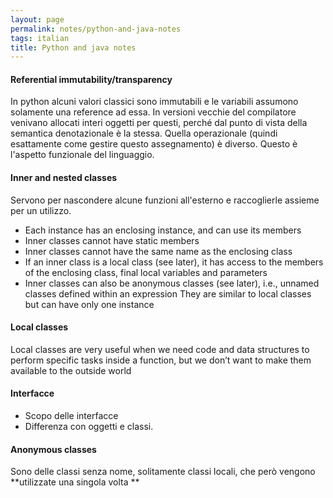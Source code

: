 ```yaml
---
layout: page
permalink: notes/python-and-java-notes
tags: italian
title: Python and java notes
---
```


#### Referential immutability/transparency
In python alcuni valori classici sono immutabili e le variabili assumono solamente una reference ad essa.
In versioni vecchie del compilatore venivano allocati interi oggetti per questi, perché dal punto di vista della semantica denotazionale è la stessa. Quella operazionale (quindi esattamente come gestire questo assegnamento) è diverso.
Questo è l'aspetto funzionale del linguaggio.


#### Inner and nested classes
Servono per nascondere alcune funzioni all'esterno e raccoglierle assieme per un utilizzo.
- Each instance has an enclosing instance, and can use its members
- Inner classes cannot have static members
- Inner classes cannot have the same name as the enclosing class
- If an inner class is a local class (see later), it has access to the members of the enclosing class, final local variables and parameters
- Inner classes can also be anonymous classes (see later), i.e., unnamed classes defined within an expression They are similar to local classes but can have only one instance
#### Local classes
Local classes are very useful when we need code and data structures to perform specific tasks inside a function, but we don’t want to make them available to the outside world

#### Interfacce
- Scopo delle interfacce
- Differenza con oggetti e classi.

#### Anonymous classes
Sono delle classi senza nome, solitamente classi locali, che però vengono **utilizzate una singola volta **